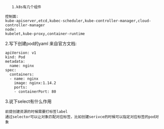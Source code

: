        1.k8s有几个组件

```
控制面:
kube-apiserver,etcd,kubec-scheduler,kube-controller-manager,cloud-controller-manager
node:
kubelet,kube-proxy,container-runtime
```

2.写下创建pod的yaml
来自官方文档:

```
apiVersion: v1
kind: Pod
metadata:
  name: nginx
spec:
  containers:
  - name: nginx
    image: nginx:1.14.2
    ports:
    - containerPort: 80
```

3.说下select有什么作用

```
前提创建资源的时候需要打标签label
通过selector可以让对象匹配对应标签，比如创建serivce的时候可以指定对应标签的pod对象
```


